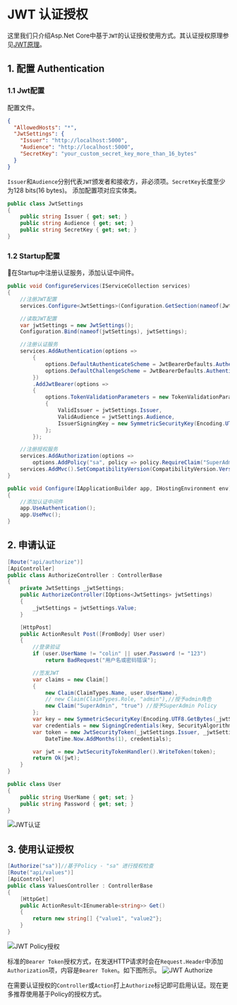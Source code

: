# JWT 认证授权

这里我们只介绍Asp.Net Core中基于`JWT`的认证授权使用方式。其认证授权原理参见[JWT原理](webapi-security.md/#22-jwt)。

## 1. 配置 Authentication
### 1.1 Jwt配置
配置文件。
```json
{
  "AllowedHosts": "*",
  "JwtSettings": {
    "Issuer": "http://localhost:5000",
    "Audience": "http://localhost:5000",
    "SecretKey": "your_custom_secret_key_more_than_16_bytes"
  }
}
```
`Issuer`和`Audience`分别代表`JWT`颁发者和接收方，非必须项。`SecretKey`长度至少为128 bits(16 bytes)。
添加配置项对应实体类。
```csharp
public class JwtSettings
{
    public string Issuer { get; set; }
    public string Audience { get; set; }
    public string SecretKey { get; set; }
}
```

### 1.2 Startup配置

在Startup中注册认证服务，添加认证中间件。

```csharp
public void ConfigureServices(IServiceCollection services)
{
    //注册JWT配置
    services.Configure<JwtSettings>(Configuration.GetSection(nameof(JwtSettings)));

    //读取JWT配置
    var jwtSettings = new JwtSettings();
    Configuration.Bind(nameof(jwtSettings), jwtSettings);

    //注册认证服务
    services.AddAuthentication(options =>
        {
            options.DefaultAuthenticateScheme = JwtBearerDefaults.AuthenticationScheme;
            options.DefaultChallengeScheme = JwtBearerDefaults.AuthenticationScheme;
        })
        .AddJwtBearer(options =>
        {
            options.TokenValidationParameters = new TokenValidationParameters
            {
                ValidIssuer = jwtSettings.Issuer,
                ValidAudience = jwtSettings.Audience,
                IssuerSigningKey = new SymmetricSecurityKey(Encoding.UTF8.GetBytes(jwtSettings.SecretKey))
            };
        });

    //注册授权服务
    services.AddAuthorization(options =>
        options.AddPolicy("sa", policy => policy.RequireClaim("SuperAdmin")));//添加一个名为 "sa"的Policy，要求必须存在"SuperAdmin"的Claim
    services.AddMvc().SetCompatibilityVersion(CompatibilityVersion.Version_2_2);
}

public void Configure(IApplicationBuilder app, IHostingEnvironment env)
{
    //添加认证中间件
    app.UseAuthentication();
    app.UseMvc();
}
```

## 2. 申请认证
```csharp
[Route("api/authorize")]
[ApiController]
public class AuthorizeController : ControllerBase
{
    private JwtSettings _jwtSettings;
    public AuthorizeController(IOptions<JwtSettings> jwtSettings)
    {
        _jwtSettings = jwtSettings.Value;
    }

    [HttpPost]
    public ActionResult Post([FromBody] User user)
    {
        //登录验证
        if (user.UserName != "colin" || user.Password != "123")
            return BadRequest("用户名或密码错误");

        //签发JWT
        var claims = new Claim[]
        {
            new Claim(ClaimTypes.Name, user.UserName),
            // new Claim(ClaimTypes.Role, "admin"),//授予admin角色
            new Claim("SuperAdmin", "true") //授予SuperAdmin Policy
        };
        var key = new SymmetricSecurityKey(Encoding.UTF8.GetBytes(_jwtSettings.SecretKey));
        var credentials = new SigningCredentials(key, SecurityAlgorithms.HmacSha256);
        var token = new JwtSecurityToken(_jwtSettings.Issuer, _jwtSettings.Audience, claims, DateTime.Now,
            DateTime.Now.AddMonths(1), credentials);

        var jwt = new JwtSecurityTokenHandler().WriteToken(token);
        return Ok(jwt);
    }
}

public class User
{
    public string UserName { get; set; }
    public string Password { get; set; }
}
```
![JWT认证](https://s2.ax1x.com/2020/01/19/19otWF.jpg)

## 3. 使用认证授权
```csharp
[Authorize("sa")]//基于Policy - "sa" 进行授权检查
[Route("api/values")]
[ApiController]
public class ValuesController : ControllerBase
{
    [HttpGet]
    public ActionResult<IEnumerable<string>> Get()
    {
        return new string[] {"value1", "value2"};
    }
}
```
![JWT Policy授权](https://s2.ax1x.com/2020/01/19/19oaQJ.jpg)

标准的`Bearer Token`授权方式，在发送HTTP请求时会在`Request.Header`中添加`Authorization`项，内容是`Bearer Token`。如下图所示。
![JWT Authorize](https://s2.ax1x.com/2020/01/19/19oNz4.jpg)

在需要认证授权的`Controller`或`Action`打上`Authorize`标记即可启用认证。现在更多推荐使用基于Policy的授权方式。